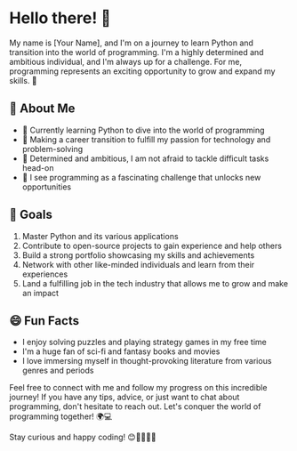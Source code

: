 # Hello there! 👋

My name is [Your Name], and I'm on a journey to learn Python and transition into the world of programming. I'm a highly determined and ambitious individual, and I'm always up for a challenge. For me, programming represents an exciting opportunity to grow and expand my skills. 🚀

## 🌟 About Me

- 🐍 Currently learning Python to dive into the world of programming
- 🔄 Making a career transition to fulfill my passion for technology and problem-solving
- 💪 Determined and ambitious, I am not afraid to tackle difficult tasks head-on
- 🧩 I see programming as a fascinating challenge that unlocks new opportunities

## 🎯 Goals

1. Master Python and its various applications
2. Contribute to open-source projects to gain experience and help others
3. Build a strong portfolio showcasing my skills and achievements
4. Network with other like-minded individuals and learn from their experiences
5. Land a fulfilling job in the tech industry that allows me to grow and make an impact

## 😄 Fun Facts

- I enjoy solving puzzles and playing strategy games in my free time
- I'm a huge fan of sci-fi and fantasy books and movies
- I love immersing myself in thought-provoking literature from various genres and periods

Feel free to connect with me and follow my progress on this incredible journey! If you have any tips, advice, or just want to chat about programming, don't hesitate to reach out. Let's conquer the world of programming together! 🌍💻

Stay curious and happy coding! 😊👩‍💻👨‍💻
